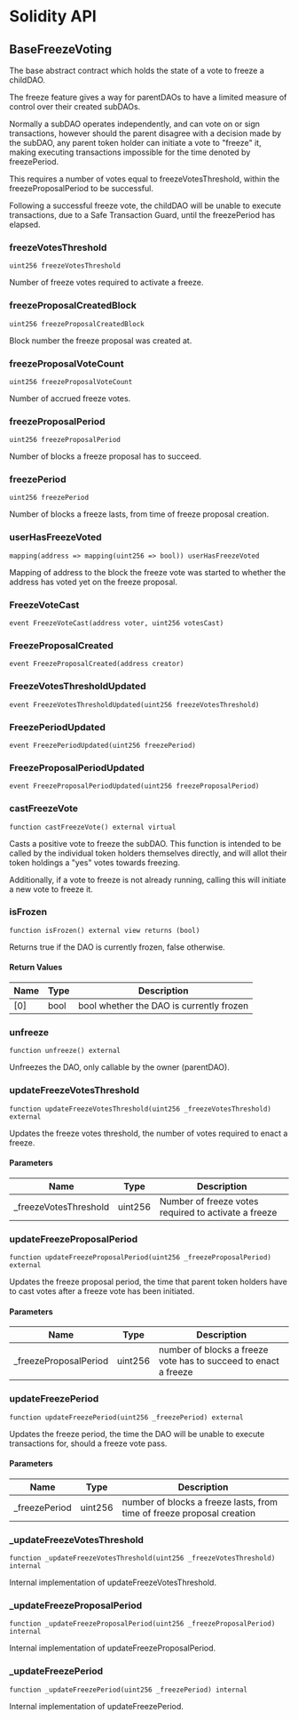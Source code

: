 # Solidity API

## BaseFreezeVoting

The base abstract contract which holds the state of a vote to freeze a childDAO.

The freeze feature gives a way for parentDAOs to have a limited measure of control
over their created subDAOs.

Normally a subDAO operates independently, and can vote on or sign transactions, 
however should the parent disagree with a decision made by the subDAO, any parent
token holder can initiate a vote to "freeze" it, making executing transactions impossible
for the time denoted by freezePeriod.

This requires a number of votes equal to freezeVotesThreshold, within the freezeProposalPeriod
to be successful.

Following a successful freeze vote, the childDAO will be unable to execute transactions, due to
a Safe Transaction Guard, until the freezePeriod has elapsed.

### freezeVotesThreshold

```solidity
uint256 freezeVotesThreshold
```

Number of freeze votes required to activate a freeze.

### freezeProposalCreatedBlock

```solidity
uint256 freezeProposalCreatedBlock
```

Block number the freeze proposal was created at.

### freezeProposalVoteCount

```solidity
uint256 freezeProposalVoteCount
```

Number of accrued freeze votes.

### freezeProposalPeriod

```solidity
uint256 freezeProposalPeriod
```

Number of blocks a freeze proposal has to succeed.

### freezePeriod

```solidity
uint256 freezePeriod
```

Number of blocks a freeze lasts, from time of freeze proposal creation.

### userHasFreezeVoted

```solidity
mapping(address => mapping(uint256 => bool)) userHasFreezeVoted
```

Mapping of address to the block the freeze vote was started to 
whether the address has voted yet on the freeze proposal.

### FreezeVoteCast

```solidity
event FreezeVoteCast(address voter, uint256 votesCast)
```

### FreezeProposalCreated

```solidity
event FreezeProposalCreated(address creator)
```

### FreezeVotesThresholdUpdated

```solidity
event FreezeVotesThresholdUpdated(uint256 freezeVotesThreshold)
```

### FreezePeriodUpdated

```solidity
event FreezePeriodUpdated(uint256 freezePeriod)
```

### FreezeProposalPeriodUpdated

```solidity
event FreezeProposalPeriodUpdated(uint256 freezeProposalPeriod)
```

### castFreezeVote

```solidity
function castFreezeVote() external virtual
```

Casts a positive vote to freeze the subDAO. This function is intended to be called
by the individual token holders themselves directly, and will allot their token
holdings a "yes" votes towards freezing.

Additionally, if a vote to freeze is not already running, calling this will initiate
a new vote to freeze it.

### isFrozen

```solidity
function isFrozen() external view returns (bool)
```

Returns true if the DAO is currently frozen, false otherwise.

#### Return Values

| Name | Type | Description |
| ---- | ---- | ----------- |
| [0] | bool | bool whether the DAO is currently frozen |

### unfreeze

```solidity
function unfreeze() external
```

Unfreezes the DAO, only callable by the owner (parentDAO).

### updateFreezeVotesThreshold

```solidity
function updateFreezeVotesThreshold(uint256 _freezeVotesThreshold) external
```

Updates the freeze votes threshold, the number of votes required to enact a freeze.

#### Parameters

| Name | Type | Description |
| ---- | ---- | ----------- |
| _freezeVotesThreshold | uint256 | Number of freeze votes required to activate a freeze |

### updateFreezeProposalPeriod

```solidity
function updateFreezeProposalPeriod(uint256 _freezeProposalPeriod) external
```

Updates the freeze proposal period, the time that parent token holders have to cast votes
after a freeze vote has been initiated.

#### Parameters

| Name | Type | Description |
| ---- | ---- | ----------- |
| _freezeProposalPeriod | uint256 | number of blocks a freeze vote has to succeed to enact a freeze |

### updateFreezePeriod

```solidity
function updateFreezePeriod(uint256 _freezePeriod) external
```

Updates the freeze period, the time the DAO will be unable to execute transactions for,
should a freeze vote pass.

#### Parameters

| Name | Type | Description |
| ---- | ---- | ----------- |
| _freezePeriod | uint256 | number of blocks a freeze lasts, from time of freeze proposal creation |

### _updateFreezeVotesThreshold

```solidity
function _updateFreezeVotesThreshold(uint256 _freezeVotesThreshold) internal
```

Internal implementation of updateFreezeVotesThreshold.

### _updateFreezeProposalPeriod

```solidity
function _updateFreezeProposalPeriod(uint256 _freezeProposalPeriod) internal
```

Internal implementation of updateFreezeProposalPeriod.

### _updateFreezePeriod

```solidity
function _updateFreezePeriod(uint256 _freezePeriod) internal
```

Internal implementation of updateFreezePeriod.

